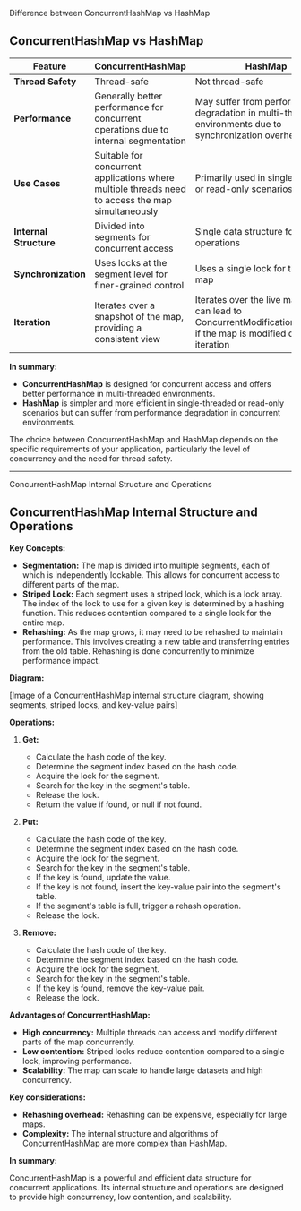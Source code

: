 Difference between ConcurrentHashMap vs HashMap

## ConcurrentHashMap vs HashMap

| Feature | ConcurrentHashMap | HashMap |
|---|---|---|
| **Thread Safety** | Thread-safe | Not thread-safe |
| **Performance** | Generally better performance for concurrent operations due to internal segmentation | May suffer from performance degradation in multi-threaded environments due to synchronization overhead |
| **Use Cases** | Suitable for concurrent applications where multiple threads need to access the map simultaneously | Primarily used in single-threaded or read-only scenarios |
| **Internal Structure** | Divided into segments for concurrent access | Single data structure for all operations |
| **Synchronization** | Uses locks at the segment level for finer-grained control | Uses a single lock for the entire map |
| **Iteration** | Iterates over a snapshot of the map, providing a consistent view | Iterates over the live map, which can lead to ConcurrentModificationException if the map is modified during iteration |

**In summary:**

* **ConcurrentHashMap** is designed for concurrent access and offers better performance in multi-threaded environments.
* **HashMap** is simpler and more efficient in single-threaded or read-only scenarios but can suffer from performance degradation in concurrent environments.

The choice between ConcurrentHashMap and HashMap depends on the specific requirements of your application, particularly the level of concurrency and the need for thread safety.

-----

ConcurrentHashMap Internal Structure and Operations

## ConcurrentHashMap Internal Structure and Operations

**Key Concepts:**

* **Segmentation:** The map is divided into multiple segments, each of which is independently lockable. This allows for concurrent access to different parts of the map.
* **Striped Lock:** Each segment uses a striped lock, which is a lock array. The index of the lock to use for a given key is determined by a hashing function. This reduces contention compared to a single lock for the entire map.
* **Rehashing:** As the map grows, it may need to be rehashed to maintain performance. This involves creating a new table and transferring entries from the old table. Rehashing is done concurrently to minimize performance impact.

**Diagram:**

[Image of a ConcurrentHashMap internal structure diagram, showing segments, striped locks, and key-value pairs]

**Operations:**

1. **Get:**
   * Calculate the hash code of the key.
   * Determine the segment index based on the hash code.
   * Acquire the lock for the segment.
   * Search for the key in the segment's table.
   * Release the lock.
   * Return the value if found, or null if not found.

2. **Put:**
   * Calculate the hash code of the key.
   * Determine the segment index based on the hash code.
   * Acquire the lock for the segment.
   * Search for the key in the segment's table.
   * If the key is found, update the value.
   * If the key is not found, insert the key-value pair into the segment's table.
   * If the segment's table is full, trigger a rehash operation.
   * Release the lock.

3. **Remove:**
   * Calculate the hash code of the key.
   * Determine the segment index based on the hash code.
   * Acquire the lock for the segment.
   * Search for the key in the segment's table.
   * If the key is found, remove the key-value pair.
   * Release the lock.

**Advantages of ConcurrentHashMap:**

* **High concurrency:** Multiple threads can access and modify different parts of the map concurrently.
* **Low contention:** Striped locks reduce contention compared to a single lock, improving performance.
* **Scalability:** The map can scale to handle large datasets and high concurrency.

**Key considerations:**

* **Rehashing overhead:** Rehashing can be expensive, especially for large maps.
* **Complexity:** The internal structure and algorithms of ConcurrentHashMap are more complex than HashMap.

**In summary:**

ConcurrentHashMap is a powerful and efficient data structure for concurrent applications. Its internal structure and operations are designed to provide high concurrency, low contention, and scalability.
